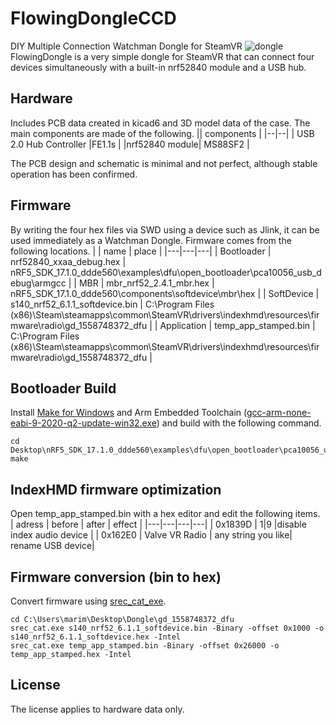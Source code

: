 # FlowingDongleCCD
DIY Multiple Connection Watchman Dongle for SteamVR
![dongle](https://github.com/ugokutennp/FlowingDongleCCD/blob/main/images/DSC04538.JPG)
FlowingDongle is a very simple dongle for SteamVR that can connect four devices simultaneously with a built-in nrf52840 module and a USB hub.
## Hardware
Includes PCB data created in kicad6 and 3D model data of the case.
The main components are made of the following.
|| components |
|--|--|
| USB 2.0 Hub Controller |FE1.1s  |
|nrf52840 module| MS88SF2 |

The PCB design and schematic is minimal and not perfect, although stable operation has been confirmed.

## Firmware
By writing the four hex files via SWD using a device such as Jlink, it can be used immediately as a Watchman Dongle.
Firmware comes from the following locations.
|   |  name |  place |
|---|---|---|
| Bootloader  |  nrf52840_xxaa_debug.hex |  nRF5_SDK_17.1.0_ddde560\examples\dfu\open_bootloader\pca10056_usb_debug\armgcc |
|  MBR |  mbr_nrf52_2.4.1_mbr.hex | nRF5_SDK_17.1.0_ddde560\components\softdevice\mbr\hex  | 
|  SoftDevice |  s140_nrf52_6.1.1_softdevice.bin |  C:\Program Files (x86)\Steam\steamapps\common\SteamVR\drivers\indexhmd\resources\firmware\radio\gd_1558748372_dfu | 
| Application  |  temp_app_stamped.bin |  C:\Program Files (x86)\Steam\steamapps\common\SteamVR\drivers\indexhmd\resources\firmware\radio\gd_1558748372_dfu | 

## Bootloader Build
Install [Make for Windows](https://gnuwin32.sourceforge.net/packages/make.htm) and Arm Embedded Toolchain ([gcc-arm-none-eabi-9-2020-q2-update-win32.exe](https://developer.arm.com/downloads/-/gnu-rm)) and build with the following command.

    cd Desktop\nRF5_SDK_17.1.0_ddde560\examples\dfu\open_bootloader\pca10056_usb_debug\armgcc
    make

## IndexHMD firmware optimization
Open temp_app_stamped.bin with a hex editor and edit the following items.
| adress  |  before |  after | effect |
|---|---|---|---|
| 0x1839D  |  1|9 |disable index audio device |
|  0x162E0 |  Valve VR Radio | any string you like| rename USB device|

## Firmware conversion (bin to hex)
Convert firmware using [srec_cat_exe](https://sourceforge.net/projects/srecord/files/srecord-win32/).

    cd C:\Users\marim\Desktop\Dongle\gd_1558748372_dfu
    srec_cat.exe s140_nrf52_6.1.1_softdevice.bin -Binary -offset 0x1000 -o s140_nrf52_6.1.1_softdevice.hex -Intel
    srec_cat.exe temp_app_stamped.bin -Binary -offset 0x26000 -o temp_app_stamped.hex -Intel
## License
The license applies to hardware data only.
